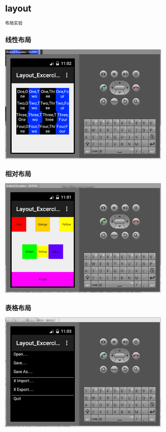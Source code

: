 # layout
布局实验
## 线性布局
![Alt text](https://github.com/chenlong1232014/layout/blob/master/app/src/main/res/image/1.png?raw=true)
## 相对布局
![Alt text](https://github.com/chenlong1232014/layout/blob/master/app/src/main/res/image/2.png?raw=true)
## 表格布局
![Alt text](https://github.com/chenlong1232014/layout/blob/master/app/src/main/res/image/3.png?raw=true)
